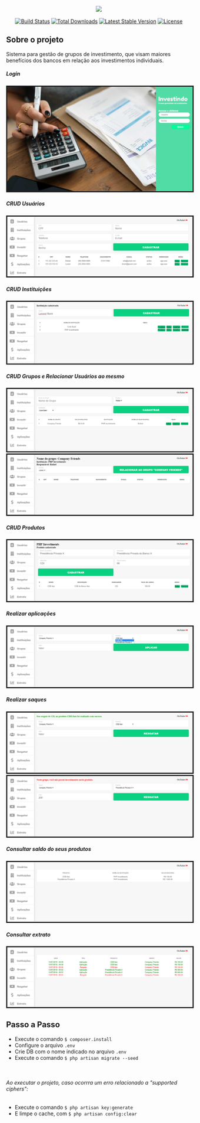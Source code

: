 <p align="center"><img src="https://laravel.com/assets/img/components/logo-laravel.svg"></p>

<p align="center">
<a href="https://travis-ci.org/laravel/framework"><img src="https://travis-ci.org/laravel/framework.svg" alt="Build Status"></a>
<a href="https://packagist.org/packages/laravel/framework"><img src="https://poser.pugx.org/laravel/framework/d/total.svg" alt="Total Downloads"></a>
<a href="https://packagist.org/packages/laravel/framework"><img src="https://poser.pugx.org/laravel/framework/v/stable.svg" alt="Latest Stable Version"></a>
<a href="https://packagist.org/packages/laravel/framework"><img src="https://poser.pugx.org/laravel/framework/license.svg" alt="License"></a>
</p>

## Sobre o projeto

Sistema para gestão de grupos de investimento, que visam maiores benefícios dos bancos em relação aos investimentos individuais.

##### Login
<img border="3" src="public/prints/1-login.png">

##### CRUD Usuários
<img border="3" src="public/prints/2-users.png">

##### CRUD Instituições
<img border="3" src="public/prints/3-institutions.png">

##### CRUD Grupos e Relacionar Usuários ao mesmo
<img border="3" src="public/prints/4-groups.png">
<img border="3" src="public/prints/4-groups-relation.png">

##### CRUD Produtos
<img border="3" src="public/prints/5-product.png">

##### Realizar aplicações
<img border="3" src="public/prints/6-application.png">

##### Realizar saques
<img border="3" src="public/prints/7-withdraw-1.png">
<img border="3" src="public/prints/7-withdraw-2.png">

##### Consultar saldo do seus produtos
<img border="3" src="public/prints/8-applications.png">

##### Consultar extrato
<img border="3" src="public/prints/9-extract.png">


## Passo a Passo
* Execute o comando <code>$ composer.install</code>
* Configure o arquivo <code>.env</code>
* Crie DB com o nome indicado no arquivo <code>.env</code>
* Execute o comando <code>$ php artisan migrate --seed</code>

<br>

###### Ao executar o projeto, caso ocorrra um erro relacionado a "supported ciphers":
* Execute o comando <code>$ php artisan key:generate</code>
* E limpe o cache, com <code>$ php artisan config:clear</code>